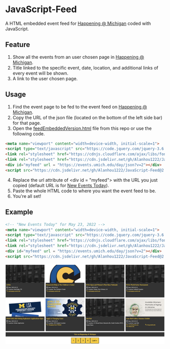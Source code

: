 # JavaScript-Feed

A HTML embedded event feed for [Happening @ Michigan](https://events.umich.edu/) coded with JavaScript.

## Feature

1. Show all the events from an user chosen page in [Happening @ Michigan](https://events.umich.edu/).
2. Title linked to the specific event, date, location, and additional links of every event will be shown.
3. A link to the user chosen page.

## Usage
1. Find the event page to be fed to the event feed on [Happening @ Michigan](https://events.umich.edu/).
2. Copy the URL of the json file (located on the bottom of the left side bar) for that page.
3. Open the [feedEmbeddedVersion.html](https://github.com/Alanhou1222/JavaScript-Feed/blob/main/feedEmbeddedVersion.html) file from this repo or use the following code.
```html
<meta name="viewport" content="width=device-width, initial-scale=1">
<script type="text/javascript" src="https://code.jquery.com/jquery-3.6.0.min.js"></script>
<link rel="stylesheet" href="https://cdnjs.cloudflare.com/ajax/libs/font-awesome/4.7.0/css/font-awesome.min.css">        
<link rel="stylesheet" href="https://cdn.jsdelivr.net/gh/Alanhou1222/JavaScript-Feed@2.0.0/feed.css" integrity="sha384-aHeG3jsIcDLgPsU0m6qRVq+YUxWGG5zT2Q4Mx3W+rh7mUUTlvBKLWYQqZUi3sIIS" crossorigin="anonymous">
<div id="myfeed" url = "https://events.umich.edu/day/json?v=2"></div>
<script src="https://cdn.jsdelivr.net/gh/Alanhou1222/JavaScript-Feed@2.0.0/feed.js" integrity="sha384-YXgibgOU+r5tI/ISK3JGr2CGl/O2rQSPdoWeO6bY2forp48hygnggAr5gI5WyYSR" crossorigin="anonymous"></script>

```
4. Replace the url attribute of \<div id = "myfeed"\> with the URL you just copied (default URL is for [New Events Today](https://events.umich.edu/day)).
5. Paste the whole HTML code to where you want the event feed to be.
6. You're all set!

## Example

```html
<!-- "New Events Today" for May 23, 2022 -->
<meta name="viewport" content="width=device-width, initial-scale=1">
<script type="text/javascript" src="https://code.jquery.com/jquery-3.6.0.min.js"></script>
<link rel="stylesheet" href="https://cdnjs.cloudflare.com/ajax/libs/font-awesome/4.7.0/css/font-awesome.min.css">        
<link rel="stylesheet" href="https://cdn.jsdelivr.net/gh/Alanhou1222/JavaScript-Feed@2.0.0/feed.css" integrity="sha384-aHeG3jsIcDLgPsU0m6qRVq+YUxWGG5zT2Q4Mx3W+rh7mUUTlvBKLWYQqZUi3sIIS" crossorigin="anonymous">
<div id="myfeed" url = "https://events.umich.edu/day/json?v=2"></div>
<script src="https://cdn.jsdelivr.net/gh/Alanhou1222/JavaScript-Feed@2.0.0/feed.js" integrity="sha384-YXgibgOU+r5tI/ISK3JGr2CGl/O2rQSPdoWeO6bY2forp48hygnggAr5gI5WyYSR" crossorigin="anonymous"></script>

```
![Screen Shot](/images/event-feed-example.png)


